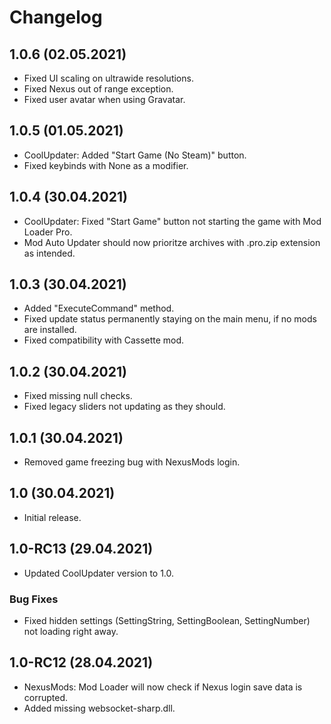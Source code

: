 # Changelog

## 1.0.6 (02.05.2021)

- Fixed UI scaling on ultrawide resolutions.
- Fixed Nexus out of range exception.
- Fixed user avatar when using Gravatar.

## 1.0.5 (01.05.2021)

 - CoolUpdater: Added "Start Game (No Steam)" button.
 - Fixed keybinds with None as a modifier.

## 1.0.4 (30.04.2021)

- CoolUpdater: Fixed "Start Game" button not starting the game with Mod Loader Pro.
- Mod Auto Updater should now prioritze archives with .pro.zip extension as intended.

## 1.0.3 (30.04.2021)

- Added "ExecuteCommand" method.
- Fixed update status permanently staying on the main menu, if no mods are installed.
- Fixed compatibility with Cassette mod.

## 1.0.2 (30.04.2021)

- Fixed missing null checks.
- Fixed legacy sliders not updating as they should.

## 1.0.1 (30.04.2021)

- Removed game freezing bug with NexusMods login.

## 1.0 (30.04.2021)

- Initial release.

## 1.0-RC13 (29.04.2021)

- Updated CoolUpdater version to 1.0.

### Bug Fixes

- Fixed hidden settings (SettingString, SettingBoolean, SettingNumber) not loading right away.

## 1.0-RC12 (28.04.2021)

- NexusMods: Mod Loader will now check if Nexus login save data is corrupted.
- Added missing websocket-sharp.dll.
